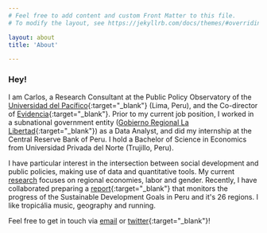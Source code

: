 ```yaml
---
# Feel free to add content and custom Front Matter to this file.
# To modify the layout, see https://jekyllrb.com/docs/themes/#overriding-theme-defaults

layout: about
title: 'About'

---
```


### Hey!

I am Carlos, a Research Consultant at the Public Policy Observatory of the [Universidad del Pacífico](https://www.up.edu.pe/egp/){:target="_blank"} (Lima, Peru), and the Co-director of [Evidencia](https://evidencia-pe.com/blog/){:target="_blank"}. Prior to my current job position, I worked in a subnational government entity ([Gobierno Regional La Libertad](https://www.gob.pe/regionlalibertad){:target="_blank"}) as a Data Analyst, and did my internship at the Central Reserve Bank of Peru. I hold a Bachelor of Science in Economics from Universidad Privada del Norte (Trujillo, Peru). 

I have particular interest in the intersection between social development and public policies, making use of data and quantitative tools. My current [research](02_research.markdown) focuses on regional economies, labor and gender. Recently, I have collaborated preparing a [report](https://www.up.edu.pe/egp/observatorio/informe-ODS-Peru-observatorio-politicas-publicas-escuela-gestion-publica-universidad-pacifico/){:target="_blank"} that monitors the progress of the Sustainable Development Goals in Peru and it's 26 regions. I like tropicália music, geography and running.

Feel free to get in touch via [email](mailto:caerevoredo@gmail.com) or [twitter](https://twitter.com/caerevoredo){:target="_blank"}!
